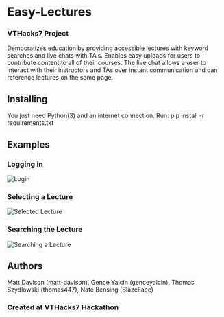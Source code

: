 # Easy-Lectures
### VTHacks7 Project
Democratizes education by providing accessible lectures with keyword searches and live chats with TA's. Enables easy uploads for users to contribute content to all of their courses. The live chat allows a user to interact with their instructors and TAs over instant communication and can reference lectures on the same page.

## Installing

You just need Python(3) and an internet connection.
Run: pip install -r requirements.txt

## Examples
### Logging in
![Login](https://github.com/matt-davison/easy-lecture/blob/master/example/login.PNG)

### Selecting a Lecture
![Selected Lecture](https://github.com/matt-davison/easy-lecture/blob/master/example/selected_lecture.PNG)

### Searching the Lecture
![Searching a Lecture](https://github.com/matt-davison/easy-lecture/blob/master/example/searching_lecture.PNG)

## Authors
Matt Davison (matt-davison), Gence Yalcin (genceyalcin), Thomas Szydlowski (thomas447), Nate Bensing (BlazeFace)
### Created at VTHacks7 Hackathon
